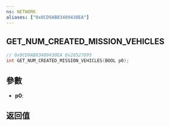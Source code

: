 ```yaml
---
ns: NETWORK
aliases: ["0x0CD9AB83489430EA"]
---
```

## GET_NUM_CREATED_MISSION_VEHICLES

```c
// 0x0CD9AB83489430EA 0x20527695
int GET_NUM_CREATED_MISSION_VEHICLES(BOOL p0);
```

## 參數
* **p0**: 

## 返回值
